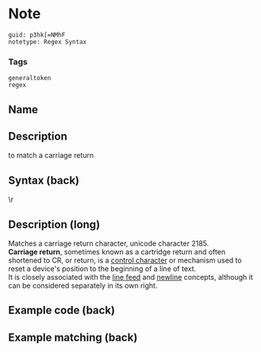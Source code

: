 # Note
```
guid: p3hk[=NMhF
notetype: Regex Syntax
```

### Tags
```
generaltoken
regex
```

## Name


## Description
to match a carriage return

## Syntax (back)
<div>\r</div>

## Description (long)
<div><div>Matches a carriage return character, unicode character 2185.</div></div><div>
</div><div><b>Carriage return</b>, sometimes known as a cartridge return and often shortened to CR, <CR> or return, is a <u>control character</u> or mechanism used to reset a device's position to the beginning of a line of text.
</div><div>It is closely associated with the <u>line feed</u> and <u>newline</u> concepts, although it can be considered separately in its own right.</div>

## Example code (back)


## Example matching (back)


